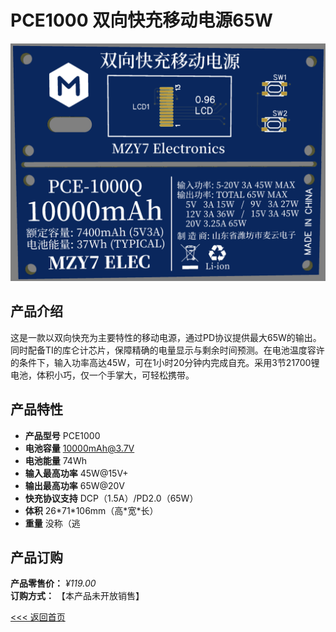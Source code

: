 # PCE1000 双向快充移动电源65W

![](img/IMG_2413.png)

## 产品介绍
这是一款以双向快充为主要特性的移动电源，通过PD协议提供最大65W的输出。同时配备TI的库仑计芯片，保障精确的电量显示与剩余时间预测。在电池温度容许的条件下，输入功率高达45W，可在1小时20分钟内完成自充。采用3节21700锂电池，体积小巧，仅一个手掌大，可轻松携带。

## 产品特性
- **产品型号**    PCE1000
- **电池容量**    10000mAh@3.7V
- **电池能量**    74Wh
- **输入最高功率**    45W@15V+
- **输出最高功率**    65W@20V
- **快充协议支持**    DCP（1.5A）/PD2.0（65W）
- **体积**    26\*71\*106mm（高\*宽\*长）
- **重量**    没称（逃

## 产品订购
**产品零售价：** *¥119.00*  
**订购方式：** 【本产品未开放销售】  
  
[<<< 返回首页](/)  
